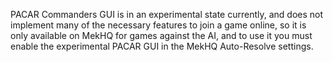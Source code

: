 PACAR Commanders GUI is in an experimental state currently, and does not implement
 many of the necessary features to join a game online, so it is only available on MekHQ for games against the AI,
 and to use it you must enable the experimental PACAR GUI in the MekHQ Auto-Resolve settings.
